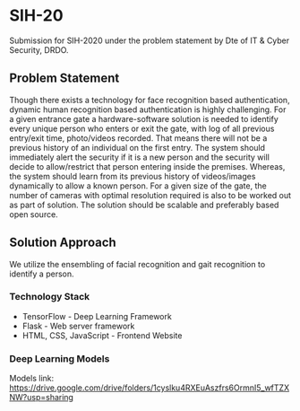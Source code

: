 # SIH-20
Submission for SIH-2020 under the problem statement by Dte of IT & Cyber Security, DRDO.

## Problem Statement
Though there exists a technology for face recognition based authentication, dynamic human recognition based authentication is highly challenging. For a given entrance gate a hardware-software solution is needed to identify every unique person who enters or exit the gate, with log of all previous entry/exit time, photo/videos recorded. That means there will not be a previous history of an individual on the first entry. The system should immediately alert the security if it is a new person and the security will decide to allow/restrict that person entering inside the premises. Whereas, the system should learn from its previous history of videos/images dynamically to allow a known person. For a given size of the gate, the number of cameras with optimal resolution required is also to be worked out as part of solution. The solution should be scalable and preferably based open source.

## Solution Approach
We utilize the ensembling of facial recognition and gait recognition to identify a person.

### Technology Stack

- TensorFlow - Deep Learning Framework
- Flask - Web server framework
- HTML, CSS, JavaScript - Frontend Website

### Deep Learning Models
Models link: https://drive.google.com/drive/folders/1cyslku4RXEuAszfrs6OrmnI5_wfTZXNW?usp=sharing
